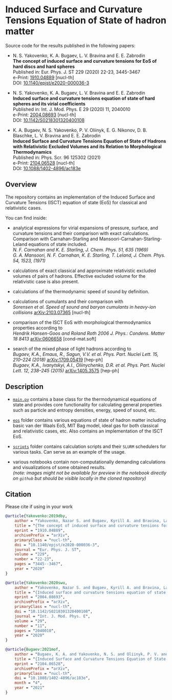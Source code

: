 # Induced Surface and Curvature Tensions Equation of State of hadron matter

Source code for the results published in the following papers:

* N. S. Yakovenko, K. A. Bugaev, L. V. Bravina and E. E. Zabrodin\
**The concept of induced surface and curvature tensions for EoS of hard discs and hard spheres**\
Published in: Eur. Phys. J. ST 229 (2020) 22-23, 3445-3467\
e-Print: [1910.04889](https://arxiv.org/abs/1910.04889) [nucl-th]\
DOI: [10.1140/epjst/e2020-000036-3](https://doi.org/10.1140/epjst/e2020-000036-3)

* N. S. Yakovenko, K. A. Bugaev, L. V. Bravina and E. E. Zabrodin\
**Induced surface and curvature tensions equation of state of hard spheres and its virial coefficients**\
Published in: Int. J. Mod. Phys. E 29 (2020) 11, 2040010\
e-Print: [2004.08693](https://arxiv.org/abs/2004.08693) [nucl-th]\
DOI: [10.1142/S0218301320400108](https://doi.org/10.1142/S0218301320400108)

* K. A. Bugaev, N. S. Yakovenko, P. V. Oliinyk, E. G. Nikonov, D. B. Blaschke, L. V. Bravina and E. E. Zabrodin\
**Induced Surface and Curvature Tensions Equation of State of Hadrons with Relativistic Excluded Volumes and its Relation to Morphological Thermodynamics**\
Published in: Phys. Scr. 96 125302 (2021)\
e-Print: [2104.06528](https://arxiv.org/abs/2104.06528) [nucl-th]\
DOI: [10.1088/1402-4896/ac183e](https://doi.org/10.1088/1402-4896/ac183e)

## Overview

The repository contains an implementation of the Induced Surface and Curvature Tensions (ISCT) equation of state (EoS) for classical and relativistic cases.

You can find inside:

* analytical expressions for virial expansions of pressure, surface, and curvature tensions and their comparison with exact calculations. Comparison with Carnahan-Starling and Mansoori-Carnahan-Starling-Leland equations of state included.\
*N. F. Carnahan and K. E. Starling, J. Chem. Phys. 51, 635 (1969)*\
*G. A. Mansoori, N. F. Carnahan, K. E. Starling, T. Leland, J. Chem. Phys. 54, 1523, (1971)*

* calculations of exact classical and approximate relativistic excluded volumes of pairs of hadrons. Effective excluded volume for the relativistic case is also present.

* calculations of the thermodynamic speed of sound by definition.
  
* calculations of cumulants and their comparison with\
  *Sorensen et al. Speed of sound and baryon cumulants in heavy-ion collisions* [arXiv:2103.07365](https://arxiv.org/abs/2103.07365v1) [nucl-th]

* comparison of the ISCT EoS with morphological thermodynamics properties according to\
*Hendrik Hansen-Goos and Roland Roth 2006 J. Phys.: Condens. Matter 18 8413* [arXiv:0606658](https://arxiv.org/abs/cond-mat/0606658v2) [cond-mat.soft]

* search of the mixed phase of light hadrons according to\
*Bugaev, K.A., Emaus, R., Sagun, V.V. et al. Phys. Part. Nuclei Lett. 15, 210–224 (2018)* [arXiv:1709.05419](https://arxiv.org/abs/1709.05419) [hep-ph]\
*Bugaev, K.A., Ivanytskyi, A.I., Oliinychenko, D.R. et al. Phys. Part. Nuclei Lett. 12, 238–245 (2015)* [	arXiv:1405.3575](https://arxiv.org/abs/1405.3575) [hep-ph]


## Description

* [`main.py`](main.py) contains a base class for the thermodynamical equations of state and provides core functionality for calculating general properties such as particle and entropy densities, energy, speed of sound, etc.

* [`eos`](eos) folder contains various equations of state of hadron matter including basic van der Waals EoS, MIT Bag model, ideal gas for both classical and relativistic cases, etc. Also contains an implementation of the ISCT EoS.

* [`scripts`](scripts) folder contains calculation scripts and their `SLURM` schedulers for various tasks. Can serve as an example of the usage.

* various notebooks contain non-computationally demanding calculations and visualizations of some obtained results.\
*(note: images might not be available for preview in the notebook directly on `github` but should be visible locally in the cloned repository)*


## Citation
Please cite if using in your work

```bibtex
@article{Yakovenko:2019dby,
    author = "Yakovenko, Nazar S. and Bugaev, Kyrill A. and Bravina, Larissa V. and Zabrodin, Eugene E.",
    title = "{The concept of induced surface and curvature tensions for EoS of hard discs and hard spheres}",
    eprint = "1910.04889",
    archivePrefix = "arXiv",
    primaryClass = "nucl-th",
    doi = "10.1140/epjst/e2020-000036-3",
    journal = "Eur. Phys. J. ST",
    volume = "229",
    number = "22-23",
    pages = "3445--3467",
    year = "2020"
}

@article{Yakovenko:2020swu,
    author = "Yakovenko, Nazar S. and Bugaev, Kyrill A. and Bravina, Larissa V. and Zabrodin, Evgeny E.",
    title = "{Induced surface and curvature tensions equation of state of hard spheres and its virial coefficients}",
    eprint = "2004.08693",
    archivePrefix = "arXiv",
    primaryClass = "nucl-th",
    doi = "10.1142/S0218301320400108",
    journal = "Int. J. Mod. Phys. E",
    volume = "29",
    number = "11",
    pages = "2040010",
    year = "2020"
}

@article{Bugaev:2021mof,
    author = "Bugaev, K. A. and Yakovenko, N. S. and Oliinyk, P. V. and Nikonov, E. G. and Blaschke, D. B. and Bravina, L. V. and Zabrodin, E. E.",
    title = "{Induced Surface and Curvature Tensions Equation of State of Hadrons with Relativistic Excluded Volumes and its Relation to Morphological Thermodynamics}",
    eprint = "2104.06528",
    archivePrefix = "arXiv",
    primaryClass = "nucl-th",
    doi = "10.1088/1402-4896/ac183e",
    month = "4",
    year = "2021"
}
```
